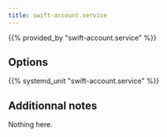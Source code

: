 ```yaml
---
title: swift-account.service
---
```


{{% provided_by "swift-account.service" %}}

## Options

{{% systemd_unit "swift-account.service" %}}

## Additionnal notes

Nothing here.
